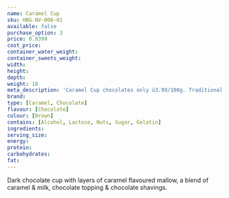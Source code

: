 ```yaml
---
name: Caramel Cup
sku: HBG-NV-006-01
available: false
purchase_option: 3
price: 0.0399
cost_price: 
container_water_weight: 
container_sweets_weight: 
width: 
height: 
depth: 
weight: 18
meta_description: 'Caramel Cup chocolates only ú3.99/100g. Traditional sweets and more at Humbugs Confectionery Store. Specialists in satisfying your sweet tooth!'
brand: 
type: [Caramel, Chocolate]
flavour: [Chocolate]
colour: [Brown]
contains: [Alcohol, Lactose, Nuts, Sugar, Gelatin]
ingredients: 
serving_size: 
energy: 
protein: 
carbohydrates: 
fat: 
---
```

Dark chocolate cup with layers of caramel flavoured mallow, a blend of caramel & milk, chocolate topping & chocolate shavings.